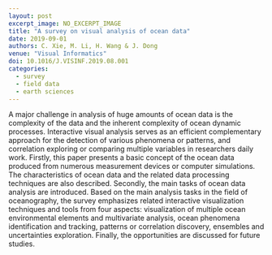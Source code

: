 ```yaml
---
layout: post
excerpt_image: NO_EXCERPT_IMAGE
title: "A survey on visual analysis of ocean data"
date: 2019-09-01
authors: C. Xie, M. Li, H. Wang & J. Dong
venue: "Visual Informatics"
doi: 10.1016/J.VISINF.2019.08.001
categories:
  - survey
  - field data
  - earth sciences
---
```

A major challenge in analysis of huge amounts of ocean data is the complexity of the data and the inherent complexity of ocean dynamic processes. Interactive visual analysis serves as an efficient complementary approach for the detection of various phenomena or patterns, and correlation exploring or comparing multiple variables in researchers daily work. Firstly, this paper presents a basic concept of the ocean data produced from numerous measurement devices or computer simulations. The characteristics of ocean data and the related data processing techniques are also described. Secondly, the main tasks of ocean data analysis are introduced. Based on the main analysis tasks in the field of oceanography, the survey emphasizes related interactive visualization techniques and tools from four aspects: visualization of multiple ocean environmental elements and multivariate analysis, ocean phenomena identification and tracking, patterns or correlation discovery, ensembles and uncertainties exploration. Finally, the opportunities are discussed for future studies.
